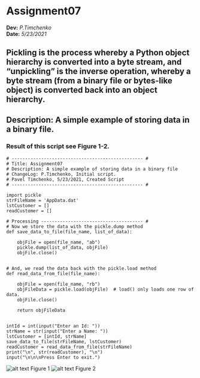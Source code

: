 # Assignment07
**Dev:** *P.Timchenko*   
**Date:** *5/23/2021*

## Pickling is the process whereby a Python object hierarchy is converted into a byte stream, and “unpickling” is the inverse operation, whereby a byte stream (from a binary file or bytes-like object) is converted back into an object hierarchy.
## Description: A simple example of storing data in a binary file.

### Result of this script see Figure 1-2.
```
# ------------------------------------------------- #
# Title: Assignment07
# Description: A simple example of storing data in a binary file
# ChangeLog: P.Timchenko, Initial script. 
# Pavel Timchenko, 5/23/2021, Created Script
# ------------------------------------------------- #

import pickle
strFileName = 'AppData.dat'
lstCustomer = []
readCustomer = []

# Processing -------------------------------------- #
# Now we store the data with the pickle.dump method
def save_data_to_file(file_name, list_of_data):

    objFile = open(file_name, "ab")
    pickle.dump(list_of_data, objFile)
    objFile.close()


# And, we read the data back with the pickle.load method
def read_data_from_file(file_name):

    objFile = open(file_name, "rb")
    objFileData = pickle.load(objFile)  # load() only loads one row of data.
    objFile.close()

    return objFileData


intId = int(input("Enter an Id: "))
strName = str(input("Enter a Name: "))
lstCustomer = [intId, strName]
save_data_to_file(strFileName, lstCustomer)
readCustomer = read_data_from_file(strFileName)
print("\n", str(readCustomer), "\n")
input("\n\n\nPress Enter to exit.")
```


![alt text](https://rekit88.github.io/ITFnd100-Mod07-/Pickling1.jpg)
Figure 1
![alt text](https://rekit88.github.io/ITFnd100-Mod07-/PickleFileCreated.jpg)
Figure 2

